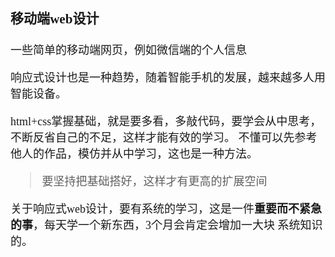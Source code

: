 <font face="微软雅黑" size=4>

<h3>移动端web设计</h3>
一些简单的移动端网页，例如微信端的个人信息

响应式设计也是一种趋势，随着智能手机的发展，越来越多人用智能设备。

html+css掌握基础，就是要多看，多敲代码，要学会从中思考，不断反省自己的不足，这样才能有效的学习。
不懂可以先参考他人的作品，模仿并从中学习，这也是一种方法。

>要坚持把基础搭好，这样才有更高的扩展空间

关于响应式web设计，要有系统的学习，这是一件**重要而不紧急的事**，每天学一个新东西，3个月会肯定会增加一大块
系统知识的。
</font>